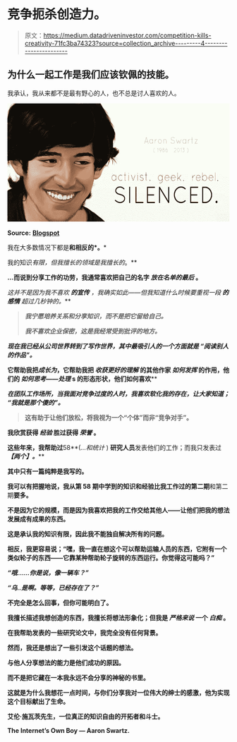 # 竞争扼杀创造力。

> 原文：<https://medium.datadriveninvestor.com/competition-kills-creativity-71fc3ba74323?source=collection_archive---------4----------------------->

## 为什么一起工作是我们应该钦佩的技能。

我承认，我从来都不是最有野心的人，也不总是讨人喜欢的人。

![](img/3cdb07b05b0b42a9d05b323c4b0b8a29.png)

**Source:** [**Blogspot**](https://1.bp.blogspot.com/-NyNTwzeNIj0/UtLhWu16hDI/AAAAAAAAZxU/dddSFrQbg5Q/s728/MIT+University+website+defaced+by+Anonymous+hackers+in+honor+of+Aaron+Swartz.jpg)

我在大多数情况下都是**和相反的*。***

我的知识*有限，但我擅长的领域是我擅长的*。**

**…而说到分享工作的功劳，我通常喜欢把自己的名字 ***放在名单的最后*** 。**

**这并不是因为我不喜欢 ***的宣传*** ，我确实如此——但我知道什么时候要重视一段 ***的感情*** 超过几秒钟的*。***

> ***我宁愿培养关系和分享知识，而不是把它留给自己。***
> 
> ***我不喜欢企业保密，这是我经常受到批评的地方。***

***现在我已经从公司世界转到了写作世界，其中最吸引人的一个方面就是 ***“阅读别人的作品”。******

**它帮助我把*成长为*，它帮助我把 ***收获****更好的理解* 的其他作家 ***如何发挥*** 的作用，他们的 ***如何思考——处理* s** 的形态形状，他们如何喜欢****

***在团队工作场所，当我面对竞争过度的人时，我喜欢软化我的存在，让大家知道； ***“我就是那个傻的”。******

> **这有助于让他们放松，将我视为一个“个体”而非“竞争对手”。**

**我欣赏获得 ***经验*** 胜过获得 ***荣誉*** 。**

**这些年来，我帮助过**58**(*…和统计* ) **研究人员**发表他们的工作；而我只发表过 ***【两个】。*****

**其中只有一篇纯粹是我写的。**

**我可以有把握地说，我从第 58 期中学到的知识和经验比我工作过的第二期**和第二期**要多。**

**不是因为它的规模，而是因为我喜欢把我的工作交给其他人——让他们把我的想法发展成有成果的东西。**

**这是承认我的知识有限，因此我不能独自解决所有的问题。**

**相反，我更容易说；“嘿，我一直在想这个可以帮助运输人员的东西，它附有一个类似轮子的东西——它靠某种帮助轮子旋转的东西运行。你觉得这可能吗？”**

*****“哦……你是说，像一辆车？”*****

*****“乌..是啊。等等，已经存在了？”*****

**不完全是怎么回事，但你可能明白了。**

**我擅长描述我想创造的东西，我擅长将想法形象化；但我是 ***严格来说*** 一个 ***白痴*** 。**

**在我帮助发表的一些研究论文中，我完全没有任何背景。**

**然而，我还是想出了一些引发这个话题的想法。**

**与他人分享想法的能力是他们成功的原因。**

**而不是把它藏在一本我永远不会分享的神秘的书里。**

**这就是为什么我想花一点时间，与你们分享我对一位伟大的绅士的感激，他为实现这个目标献出了生命。**

**[](https://en.wikipedia.org/wiki/Aaron_Swartz)****艾伦·施瓦茨先生，一位真正的知识自由的开拓者和斗士。******

****The Internet’s Own Boy — Aaron Swartz.****